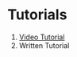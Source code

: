 # Tutorials

1. [Video Tutorial](https://latroservices962.sharepoint.com/:v:/s/tbu/EfxzPs9tJEFPgPzj2X1T27MBnao0AVP7zQuxX2dpAivlQA?e=XRbO1F)
2. Written Tutorial
